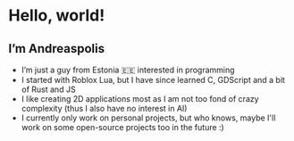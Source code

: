 # Hello, world!
## I’m Andreaspolis
- I’m just a guy from Estonia 🇪🇪 interested in programming
- I started with Roblox Lua, but I have since learned C, GDScript and a bit of Rust and JS
- I like creating 2D applications most as I am not too fond of crazy complexity (thus I also have no interest in AI)
- I currently only work on personal projects, but who knows, maybe I'll work on some open-source projects too in the future :)
